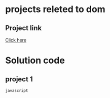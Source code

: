 # projects releted to dom
## Project link

[Click here](https://stackblitz.com/edit/dom-project-chaiaurcode?file=index.html)

# Solution code

## project 1

```javascript```